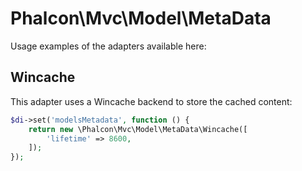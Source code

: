 # Phalcon\Mvc\Model\MetaData

Usage examples of the adapters available here:

## Wincache

This adapter uses a Wincache backend to store the cached content:

```php
$di->set('modelsMetadata', function () {
    return new \Phalcon\Mvc\Model\MetaData\Wincache([
        'lifetime' => 8600,
    ]);
});
```
